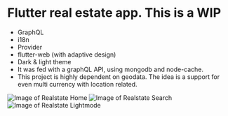 # Flutter real estate app. This is a WIP

  - GraphQL
  - i18n
  - Provider
  - flutter-web (with adaptive design)
  - Dark & light theme
  - It was fed with a graphQL API, using mongodb and node-cache.
  - This project is highly dependent on geodata. The idea is a support for even multi currency with location related.

![Image of Realstate Home](https://i.imgur.com/sLg0ew6.jpg)
![Image of Realstate Search](https://i.imgur.com/gD35q4c.jpg)
![Image of Realstate Lightmode](https://i.imgur.com/6QiNgwl.jpg)

